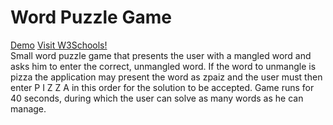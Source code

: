 # Word Puzzle Game
<a href="https://word-puzzle-game-535b6.firebaseapp.com" target="_blank">Demo</a>
<a href="http://www.w3schools.com" target="_blank">Visit W3Schools!</a>
<br> 
Small word puzzle game that presents the user with a mangled word and  asks him to enter the correct, unmangled word. If the word to unmangle is pizza the application may  present the word as zpaiz and the user must then enter P I Z Z A in this order for the solution to be  accepted. 
Game runs for 40 seconds, during which the user can solve as many words as he can manage.
